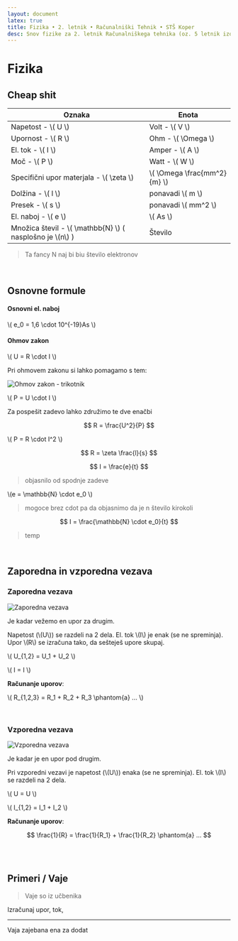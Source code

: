 ```yaml
---
layout: document
latex: true
title: Fizika • 2. letnik • Računalniški Tehnik • STŠ Koper
desc: Snov fizike za 2. letnik Računalniškega tehnika (oz. 5 letnik izobraževanja v računalniški smeri).
---
```


# Fizika

## Cheap shit

| Oznaka                                                       | Enota                         |
|--------------------------------------------------------------|-------------------------------|
| Napetost - \\( U \\)                                         | Volt - \\( V \\)              |
| Upornost - \\( R \\)                                         | Ohm - \\( \Omega \\)          |
| El. tok - \\( I \\)                                          | Amper - \\( A \\)             |
| Moč - \\( P \\)                                              | Watt - \\( W \\)              |
| Specifični upor materjala - \\( \zeta \\)                    | \\( \Omega \frac{mm^2}{m} \\) |
| Dolžina - \\( l \\)                                          | ponavadi \\( m \\)            |
| Presek - \\( s \\)                                           | ponavadi \\( mm^2 \\)         |
| El. naboj - \\( e \\)                                        | \\( As \\)                    |
| Množica števil - \\( \mathbb{N} \\) ( nasplošno je \\(n\\) ) | Število                       |

> Ta fancy N naj bi biu število elektronov

<br>

## Osnovne formule

#### Osnovni el. naboj

\\( e_0 = 1,6 \cdot 10^{-19}As \\)

#### Ohmov zakon

\\( U = R \cdot I \\)

Pri ohmovem zakonu si lahko pomagamo s tem:

![Ohmov zakon - trikotnik][ohmov-trikotnik]

\\( P = U \cdot I \\)

Za pospešit zadevo lahko združimo te dve enačbi

$$ R = \frac{U^2}{P} $$

\\( P = R \cdot I^2 \\)

$$ R = \zeta \frac{l}{s} $$

$$ I = \frac{e}{t} $$

> objasnilo od spodnje zadeve

\\(e = \mathbb{N} \cdot e_0 \\)

> mogoce brez cdot pa da objasnimo da je n število kirokoli

$$ I = \frac{\mathbb{N} \cdot e_0}{t} $$

> temp


<br>

## Zaporedna in vzporedna vezava

### Zaporedna vezava

![Zaporedna vezava][zaporedna-vezava]

Je kadar vežemo en upor za drugim.

Napetost (\\(U\\)) se razdeli na 2 dela. El. tok \\(I\\) je enak (se ne spreminja). Upor \\(R\\) se izračuna tako, da sešteješ upore skupaj.

\\( U_{1,2} = U_1 + U_2 \\)

\\( I = I \\)

__Računanje uporov__:

\\( R_{1,2,3} = R_1 + R_2 + R_3 \phantom{a} ... \\)

<br>

### Vzporedna vezava

![Vzporedna vezava][vzporedna-vezava]

Je kadar je en upor pod drugim.

Pri vzporedni vezavi je napetost (\\(U\\)) enaka (se ne spreminja). El. tok \\(I\\) se razdeli na 2 dela.

\\( U = U \\)

\\( I_{1,2} = I_1 + I_2 \\)

__Računanje uporov__:

$$ \frac{1}{R} = \frac{1}{R_1} + \frac{1}{R_2} \phantom{a} ... $$

<br><br>

## Primeri / Vaje

> Vaje so iz učbenika

Izračunaj upor, tok,


---

Vaja zajebana ena za dodat


[ohmov-trikotnik]: https://image.ibb.co/fUZ48e/ohm_law_triangle.jpg
[zaporedna-vezava]: https://www.kitronik.co.uk/wp/wp-content/uploads/2014/01/resistors_in_series_1.png
[vzporedna-vezava]: https://www.kitronik.co.uk/wp/wp-content/uploads/2014/01/resistors_in_series_6.png
